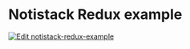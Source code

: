 # Notistack Redux example

[![Edit notistack-redux-example](https://codesandbox.io/static/img/play-codesandbox.svg)](https://codesandbox.io/s/github/iamhosseindhv/notistack/tree/master/examples/redux-example)
